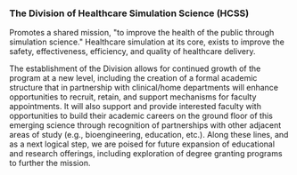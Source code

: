 

### The Division of Healthcare Simulation Science (HCSS) 

Promotes a shared mission, "to improve the health of the public through simulation science." Healthcare simulation at its core, exists to improve the safety, effectiveness, efficiency, and quality of healthcare delivery.

The establishment of the Division allows for continued growth of the program at a new level, including the creation of a formal academic structure that in partnership with clinical/home departments will enhance opportunities to recruit, retain, and support mechanisms for faculty appointments. It will also support and provide interested faculty with opportunities to build their academic careers on the ground floor of this emerging science through recognition of partnerships with other adjacent areas of study (e.g., bioengineering, education, etc.). Along these lines, and as a next logical step, we are poised for future expansion of educational and research offerings, including exploration of degree granting programs to further the mission.